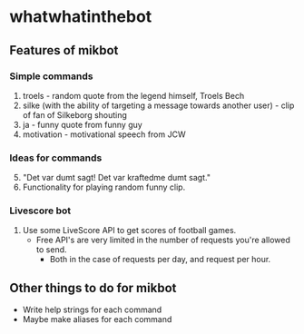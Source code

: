 # whatwhatinthebot

## Features of mikbot

### Simple commands

1. troels - random quote from the legend himself, Troels Bech
2. silke (with the ability of targeting a message towards another user) - clip of fan of Silkeborg shouting
3. ja - funny quote from funny guy
4. motivation - motivational speech from JCW

### Ideas for commands

5. "Det var dumt sagt! Det var kraftedme dumt sagt."
6. Functionality for playing random funny clip.

### Livescore bot

1. Use some LiveScore API to get scores of football games.
    - Free API's are very limited in the number of requests you're allowed to send.
      - Both in the case of requests per day, and request per hour.

## Other things to do for mikbot

- Write help strings for each command
- Maybe make aliases for each command

